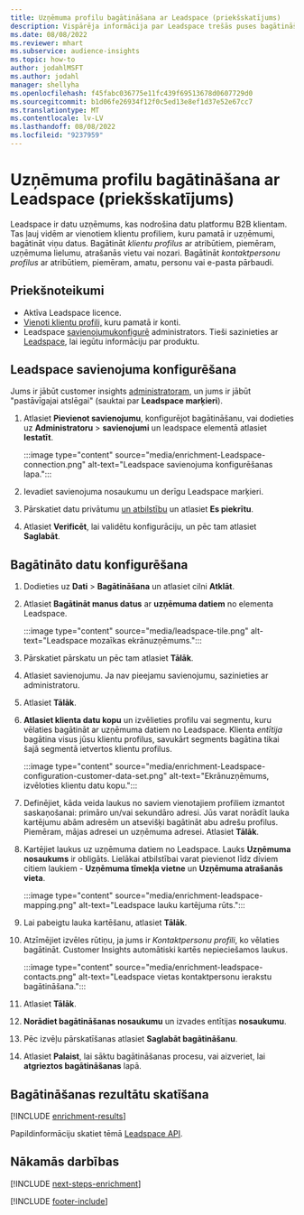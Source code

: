 ```yaml
---
title: Uzņēmuma profilu bagātināšana ar Leadspace (priekšskatījums)
description: Vispārēja informācija par Leadspace trešās puses bagātināšanu.
ms.date: 08/08/2022
ms.reviewer: mhart
ms.subservice: audience-insights
ms.topic: how-to
author: jodahlMSFT
ms.author: jodahl
manager: shellyha
ms.openlocfilehash: f45fabc036775e11fc439f69513678d0607729d0
ms.sourcegitcommit: b1d06fe26934f12f0c5ed13e8ef1d37e52e67cc7
ms.translationtype: MT
ms.contentlocale: lv-LV
ms.lasthandoff: 08/08/2022
ms.locfileid: "9237959"
---
```

# <a name="enrich-company-profiles-with-leadspace-preview"></a>Uzņēmuma profilu bagātināšana ar Leadspace (priekšskatījums)

Leadspace ir datu uzņēmums, kas nodrošina datu platformu B2B klientam. Tas ļauj vidēm ar vienotiem klientu profiliem, kuru pamatā ir uzņēmumi, bagātināt viņu datus. Bagātināt *klientu profilus* ar atribūtiem, piemēram, uzņēmuma lielumu, atrašanās vietu vai nozari. Bagātināt *kontaktpersonu profilus* ar atribūtiem, piemēram, amatu, personu vai e-pasta pārbaudi.

## <a name="prerequisites"></a>Priekšnoteikumi

- Aktīva Leadspace licence.
- [Vienoti klientu profili,](customer-profiles.md) kuru pamatā ir konti.
- Leadspace [savienojumu](connections.md)[konfigurē](#configure-the-connection-for-leadspace) administrators. Tieši sazinieties ar [Leadspace](https://www.leadspace.com/leadspace-microsoft-dynamics-365/), lai iegūtu informāciju par produktu.

## <a name="configure-the-connection-for-leadspace"></a>Leadspace savienojuma konfigurēšana

Jums ir jābūt customer insights [administratoram](permissions.md#admin), un jums ir jābūt "pastāvīgajai atslēgai" (sauktai par **Leadspace marķieri**).

1. Atlasiet **Pievienot savienojumu**, konfigurējot bagātināšanu, vai dodieties uz **Administratoru** > **savienojumi** un leadspace elementā atlasiet **Iestatīt**.

   :::image type="content" source="media/enrichment-Leadspace-connection.png" alt-text="Leadspace savienojuma konfigurēšanas lapa.":::

1. Ievadiet savienojuma nosaukumu un derīgu Leadspace marķieri.

1. Pārskatiet datu privātumu [un atbilstību](connections.md#data-privacy-and-compliance) un atlasiet **Es piekrītu**.

1. Atlasiet **Verificēt**, lai validētu konfigurāciju, un pēc tam atlasiet **Saglabāt**.

## <a name="configure-the-enrichment"></a>Bagātināto datu konfigurēšana

1. Dodieties uz **Dati** > **Bagātināšana** un atlasiet cilni **Atklāt**.

1. Atlasiet **Bagātināt manus datus** ar **uzņēmuma datiem** no elementa Leadspace.

   :::image type="content" source="media/leadspace-tile.png" alt-text="Leadspace mozaīkas ekrānuzņēmums.":::

1. Pārskatiet pārskatu un pēc tam atlasiet **Tālāk**.

1. Atlasiet savienojumu. Ja nav pieejamu savienojumu, sazinieties ar administratoru.

1. Atlasiet **Tālāk**.

1. **Atlasiet klienta datu kopu** un izvēlieties profilu vai segmentu, kuru vēlaties bagātināt ar uzņēmuma datiem no Leadspace. Klienta *entītija* bagātina visus jūsu klientu profilus, savukārt segments bagātina tikai šajā segmentā ietvertos klientu profilus.

    :::image type="content" source="media/enrichment-Leadspace-configuration-customer-data-set.png" alt-text="Ekrānuzņēmums, izvēloties klientu datu kopu.":::

1. Definējiet, kāda veida laukus no saviem vienotajiem profiliem izmantot saskaņošanai: primāro un/vai sekundāro adresi. Jūs varat norādīt lauka kartējumu abām adresēm un atsevišķi bagātināt abu adrešu profilus. Piemēram, mājas adresei un uzņēmuma adresei. Atlasiet **Tālāk**.

1. Kartējiet laukus uz uzņēmuma datiem no Leadspace. Lauks **Uzņēmuma nosaukums** ir obligāts. Lielākai atbilstībai varat pievienot līdz diviem citiem laukiem - **Uzņēmuma tīmekļa vietne** un **Uzņēmuma atrašanās vieta**.

   :::image type="content" source="media/enrichment-leadspace-mapping.png" alt-text="Leadspace lauku kartējuma rūts.":::

1. Lai pabeigtu lauka kartēšanu, atlasiet **Tālāk**.

1. Atzīmējiet izvēles rūtiņu, ja jums ir *Kontaktpersonu profili*, ko vēlaties bagātināt. Customer Insights automātiski kartēs nepieciešamos laukus.

   :::image type="content" source="media/enrichment-leadspace-contacts.png" alt-text="Leadspace vietas kontaktpersonu ierakstu bagātināšana.":::

1. Atlasiet **Tālāk**.

1. **Norādiet bagātināšanas nosaukumu** un izvades entītijas **nosaukumu**.

1. Pēc izvēļu pārskatīšanas atlasiet **Saglabāt bagātināšanu**.

1. Atlasiet **Palaist**, lai sāktu bagātināšanas procesu, vai aizveriet, lai **atgrieztos bagātināšanas** lapā.

## <a name="view-enrichment-results"></a>Bagātināšanas rezultātu skatīšana

[!INCLUDE [enrichment-results](includes/enrichment-results.md)]

Papildinformāciju skatiet tēmā [Leadspace API](https://support.leadspace.com/hc/en-us/sections/201997649-API).

## <a name="next-steps"></a>Nākamās darbības

[!INCLUDE [next-steps-enrichment](includes/next-steps-enrichment.md)]

[!INCLUDE [footer-include](includes/footer-banner.md)]
